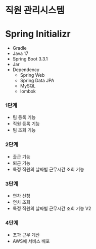 
# 직원 관리시스템 #


# **Spring Initializr**

- Gradle
- Java 17
- Spring Boot 3.3.1
- Jar
- Dependency
    - Spring Web
    - Spring Data JPA
    - MySQL
    - lombok


### 1단계 ###
- 팀 등록 기능
- 직원 등록 기능
- 팀 조회 기능

### 2단계 ###
- 출근 기능
- 퇴근 기능
- 특정 직원의 날짜별 근무시간 조회 기능

### 3단계 ###
- 연차 신청
- 연차 조회
- 특정 직원의 날짜별 근무시간 조회 기능 V2

### 4단계 ###
- 초과 근무 계산
- AWS에 서비스 배포

